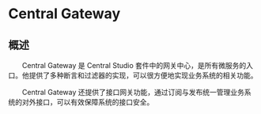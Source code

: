 # Central Gateway
## 概述
&emsp;&emsp;Central Gateway 是 Central Studio 套件中的网关中心，是所有微服务的入口。他提供了多种断言和过滤器的实现，可以很方便地实现业务系统的相关功能。

&emsp;&emsp;Central Gateway 还提供了接口网关功能，通过订阅与发布统一管理业务系统的对外接口，可以有效保障系统的接口安全。
